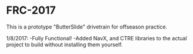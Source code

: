 # FRC-2017

This is a prototype "ButterSlide"  drivetrain for offseason practice.


1/8/2017: 
-Fully Functional! 
-Added NavX, and CTRE libraries to the actual project to build without installing them yourself. 
